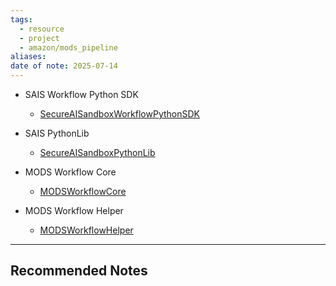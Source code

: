 ```yaml
---
tags:
  - resource
  - project
  - amazon/mods_pipeline
aliases: 
date of note: 2025-07-14
---
```


- SAIS Workflow Python SDK 
	- [SecureAISandboxWorkflowPythonSDK](https://code.amazon.com/packages/SecureAISandboxWorkflowPythonSDK/trees/mainline#)
- SAIS PythonLib
	- [SecureAISandboxPythonLib](https://code.amazon.com/packages/SecureAISandboxPythonLib/trees/mainline/--/src/secure_ai_sandbox_python_lib)


- MODS Workflow Core
	- [MODSWorkflowCore](https://code.amazon.com/packages/MODSWorkflowCore/trees/mainline#)
- MODS Workflow Helper
	- [MODSWorkflowHelper](https://code.amazon.com/packages/MODSWorkflowHelper/trees/mainline#)





-----------
##  Recommended Notes